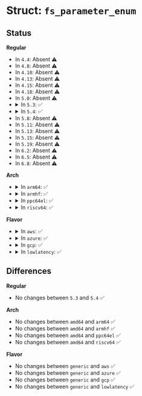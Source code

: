 # Struct: <code>fs_parameter_enum</code>

## Status
<b>Regular</b>
<ul>
<li>
In <code>4.4</code>: Absent ⚠️
</li>
<li>
In <code>4.8</code>: Absent ⚠️
</li>
<li>
In <code>4.10</code>: Absent ⚠️
</li>
<li>
In <code>4.13</code>: Absent ⚠️
</li>
<li>
In <code>4.15</code>: Absent ⚠️
</li>
<li>
In <code>4.18</code>: Absent ⚠️
</li>
<li>
In <code>5.0</code>: Absent ⚠️
</li>
<li>
<details>
<summary>In <code>5.3</code>: ✅</summary>

```c
struct fs_parameter_enum {
    u8 opt;
    char name[14];
    u8 value;
};
```
</details>
</li>
<li>
<details>
<summary>In <code>5.4</code>: ✅</summary>

```c
struct fs_parameter_enum {
    u8 opt;
    char name[14];
    u8 value;
};
```
</details>
</li>
<li>
In <code>5.8</code>: Absent ⚠️
</li>
<li>
In <code>5.11</code>: Absent ⚠️
</li>
<li>
In <code>5.13</code>: Absent ⚠️
</li>
<li>
In <code>5.15</code>: Absent ⚠️
</li>
<li>
In <code>5.19</code>: Absent ⚠️
</li>
<li>
In <code>6.2</code>: Absent ⚠️
</li>
<li>
In <code>6.5</code>: Absent ⚠️
</li>
<li>
In <code>6.8</code>: Absent ⚠️
</li>
</ul>
<b>Arch</b>
<ul>
<li>
<details>
<summary>In <code>arm64</code>: ✅</summary>

```c
struct fs_parameter_enum {
    u8 opt;
    char name[14];
    u8 value;
};
```
</details>
</li>
<li>
<details>
<summary>In <code>armhf</code>: ✅</summary>

```c
struct fs_parameter_enum {
    u8 opt;
    char name[14];
    u8 value;
};
```
</details>
</li>
<li>
<details>
<summary>In <code>ppc64el</code>: ✅</summary>

```c
struct fs_parameter_enum {
    u8 opt;
    char name[14];
    u8 value;
};
```
</details>
</li>
<li>
<details>
<summary>In <code>riscv64</code>: ✅</summary>

```c
struct fs_parameter_enum {
    u8 opt;
    char name[14];
    u8 value;
};
```
</details>
</li>
</ul>
<b>Flavor</b>
<ul>
<li>
<details>
<summary>In <code>aws</code>: ✅</summary>

```c
struct fs_parameter_enum {
    u8 opt;
    char name[14];
    u8 value;
};
```
</details>
</li>
<li>
<details>
<summary>In <code>azure</code>: ✅</summary>

```c
struct fs_parameter_enum {
    u8 opt;
    char name[14];
    u8 value;
};
```
</details>
</li>
<li>
<details>
<summary>In <code>gcp</code>: ✅</summary>

```c
struct fs_parameter_enum {
    u8 opt;
    char name[14];
    u8 value;
};
```
</details>
</li>
<li>
<details>
<summary>In <code>lowlatency</code>: ✅</summary>

```c
struct fs_parameter_enum {
    u8 opt;
    char name[14];
    u8 value;
};
```
</details>
</li>
</ul>

## Differences
<b>Regular</b>
<ul>
<li>
No changes between <code>5.3</code> and <code>5.4</code> ✅
</li>
</ul>
<b>Arch</b>
<ul>
<li>
No changes between <code>amd64</code> and <code>arm64</code> ✅
</li>
<li>
No changes between <code>amd64</code> and <code>armhf</code> ✅
</li>
<li>
No changes between <code>amd64</code> and <code>ppc64el</code> ✅
</li>
<li>
No changes between <code>amd64</code> and <code>riscv64</code> ✅
</li>
</ul>
<b>Flavor</b>
<ul>
<li>
No changes between <code>generic</code> and <code>aws</code> ✅
</li>
<li>
No changes between <code>generic</code> and <code>azure</code> ✅
</li>
<li>
No changes between <code>generic</code> and <code>gcp</code> ✅
</li>
<li>
No changes between <code>generic</code> and <code>lowlatency</code> ✅
</li>
</ul>
